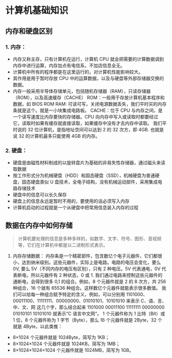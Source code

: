 # 计算机基础知识

## 内存和硬盘区别

### 1. 内存：

- 内存又称主存，只有计算机在运行，计算机 CPU 就会把需要的计算数据调到内存中进行运算，内存加点有电信系，不加店信息全无。
- 计算机中所有的程序都是在这里运行的，对计算机性能影响较大。
- 其作用是用于暂时存放 CPU 中的运算数据，以及与硬盘等外部存储器交换的数据。
- 内存一般采用半导体存储单元，包括随机存储器（RAM），只读存储器（ROM），以及高速缓存（CACHE）
  ROM：一般用于存放计算机基本程序和数据，如 BIOS ROM
  RAM: 可读可写，关闭电源数据丢失，我们平时买的内存条就是这个。就是一小块集成电路板。
  CACHE：位于 CPU 与内存之间，是一个读写速度比内存要快的存储器。CPU 向内存中写入或读取时都要经过它，读取时如果有缓存就直接读取，如果缓存中没有才去内存中读取。
  我们平时说的 32 位计算机，是指地址空间可以达到 2 的 32 次方，即 4GB. 也就是说 32 的计算机最多只能使用 4GB 的内存。

### 2. 硬盘：

- 硬盘是由磁性材料制成的以旋转盘片为基础的非易失性存储器，通过磁头来读取数据
- 按工作形式分为机械硬盘（HDD）和固态硬盘（SSD），机械硬盘为普通硬盘，固态硬盘类似 U 盘技术，全电子结构，没有机械运动部件，采用集成电路存储技术
- 硬盘中的信息可以长久保存
- 硬盘上的信息永远是暂时不用的，要使用的话必须写入内存
- 计算机启动的过程就是一个从硬盘中把常用信息装入内存的过程

## 数据在内存中如何存储

> 计算机要处理的信息是多种多样的，如数字、文字、符号、图形、音视频等，它们在计算机中都是以二进制形式表示。

1. 内存存储数据：
   内存条是一个精密部件，包含数亿个电子元器件，它们都很小，达到纳米级别。这些元器件，实际上是电路。电路的电压会变化，要么 0V, 要么 5V（不同内存的电压有区别），只有 2 种电压。5V 代表通电，0V 代表断电，所以元器件有 2 种状态，0 或 1.
   我们通过电路来控制这些元器件的通断电，会得到很多 0,1 的组合。例如，8 个元器件就是 2 的 8 次方，共 256 种组合，16 个就有 65536 种组合。这样数亿个元器件就能表示很多数值。
   我们可以给每一种组合赋予特定的含义，例如，可以分别用 1101000、00011100、11111111、00000000、01010101、10101010 来表示 C、语、言、中、文、网 这几个字，那么结合起来 1101000 00011100 11111111 00000000 01010101 10101010 就表示”C 语言中文网“。
   1 个元器件称为 1 比特（Bit）或 1 位，8 个元器件称为 1 字节（Byte），那么 16 个元器件就是 2Byte，32 个就是 4Byte，以此类推：

- 8×1024 个元器件就是 1024Byte，简写为 1KB；
- 8×1024×1024 个元器件就是 1024KB，简写为 1MB；
- 8×1024×1024×1024 个元器件就是 1024MB，简写为 1GB。
